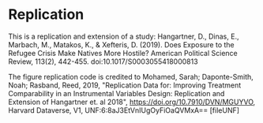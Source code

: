 # Replication

This is a replication and extension of a study: Hangartner, D., Dinas, E., Marbach, M., Matakos, K., & Xefteris, D. (2019). Does Exposure to the Refugee Crisis Make Natives More Hostile? American Political Science Review, 113(2), 442-455. doi:10.1017/S0003055418000813

The figure replication code is credited to Mohamed, Sarah; Daponte-Smith, Noah; Rasband, Reed, 2019, "Replication Data for: Improving Treatment Comparability in an Instrumental Variables Design: Replication and Extension of Hangartner et. al 2018", https://doi.org/10.7910/DVN/MGUYVO, Harvard Dataverse, V1, UNF:6:8aJ3EtVnIUgOyFiOaQVMxA== [fileUNF]
